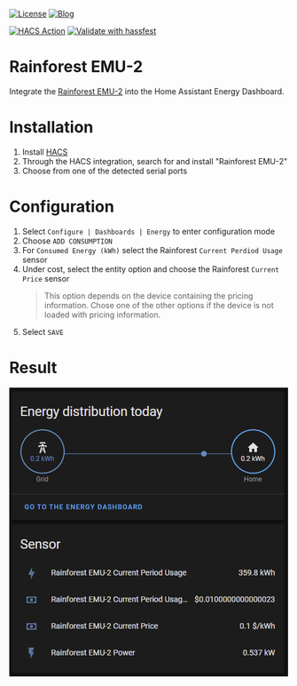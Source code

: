 
[![License](https://img.shields.io/github/license/ryanwinter/hass-rainforest-emu-2.svg?style=flat-square)](https://github.com/ryanwinter/hass-rainforest-emu-2/blob/main/LICENSE)
[![Blog](https://img.shields.io/badge/blog-Ryan%20Winter-orange?style=flat-square)](https://ryanwinter.org)

[![HACS Action](https://github.com/ryanwinter/hass-rainforest-emu-2/actions/workflows/hacs.yml/badge.svg)](https://github.com/ryanwinter/hass-rainforest-emu-2/actions/workflows/hacs.yml)
[![Validate with hassfest](https://github.com/ryanwinter/hass-rainforest-emu-2/actions/workflows/hassfest.yml/badge.svg)](https://github.com/ryanwinter/hass-rainforest-emu-2/actions/workflows/hassfest.yml)

# Rainforest EMU-2

Integrate the [Rainforest EMU-2](https://www.rainforestautomation.com/rfa-z105-2-emu-2-2) into the Home Assistant Energy Dashboard.

# Installation

1. Install [HACS](https://hacs.xyz)
1. Through the HACS integration, search for and install "Rainforest EMU-2"
1. Choose from one of the detected serial ports

# Configuration

1. Select ```Configure | Dashboards | Energy``` to enter configuration mode
1. Choose ```ADD CONSUMPTION```
1. For ```Consumed Energy (kWh)``` select the Rainforest ```Current Perdiod Usage``` sensor
1. Under cost, select the entity option and choose the Rainforest ```Current Price``` sensor
    > This option depends on the device containing the pricing information. Chose one of the other options if the device is not loaded with pricing information.
1. Select ```SAVE```

# Result

![Dashboard](images/dashboard.png)